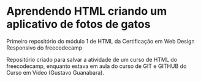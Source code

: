 # Aprendendo HTML criando um aplicativo de fotos de gatos
 Primeiro repositório do módulo 1 de HTML da Certificação em Web Design Responsivo do freecodecamp

Repositório criado para salvar a atividade de um curso de HTML do freecodecamp, enquanto estava em aula do curso de GIT e GITHUB do Curso em Vídeo (Gustavo Guanabara). 